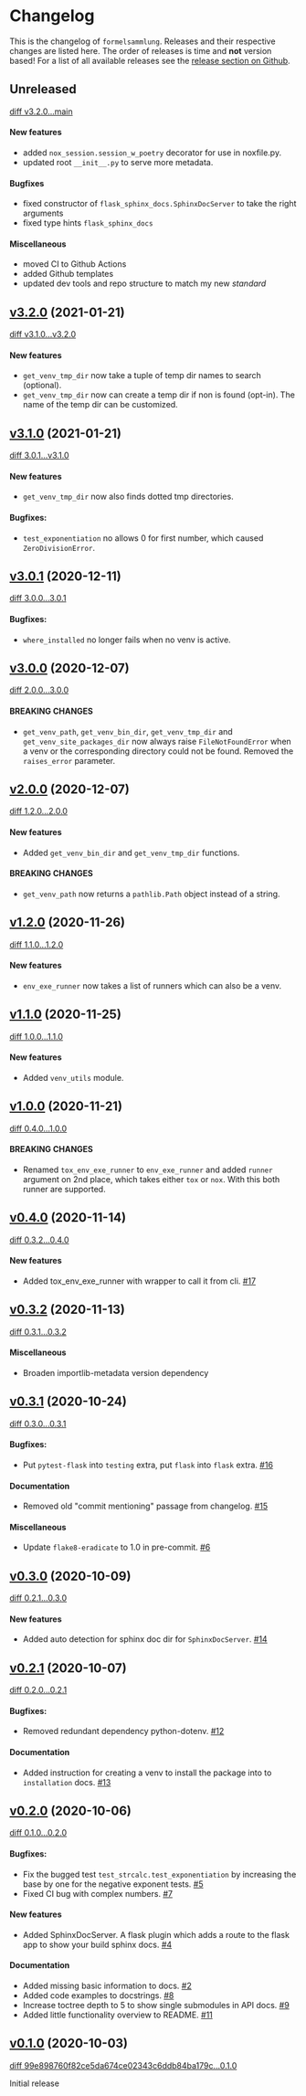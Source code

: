 # Changelog

This is the changelog of `formelsammlung`. Releases and their respective
changes are listed here. The order of releases is time and **not** version based!
For a list of all available releases see the
[release section on Github](https://github.com/Cielquan/formelsammlung/releases).


<!-- Valid subcategories
#### BREAKING CHANGES
#### New features
#### Bugfixes
#### Documentation
#### Miscellaneous
-->


## Unreleased
[diff v3.2.0...main](https://github.com/Cielquan/formelsammlung/compare/v3.2.0...main)

#### New features

- added `nox_session.session_w_poetry` decorator for use in noxfile.py.
- updated root `__init__.py` to serve more metadata.

#### Bugfixes

- fixed constructor of `flask_sphinx_docs.SphinxDocServer` to take the right arguments
- fixed type hints `flask_sphinx_docs`

#### Miscellaneous

- moved CI to Github Actions
- added Github templates
- updated dev tools and repo structure to match my new *standard*



## [v3.2.0](https://github.com/Cielquan/formelsammlung/releases/v3.2.0) (2021-01-21)
[diff v3.1.0...v3.2.0](https://github.com/Cielquan/formelsammlung/compare/v3.1.0...v3.2.0)

#### New features

- `get_venv_tmp_dir` now take a tuple of temp dir names to search (optional).
- `get_venv_tmp_dir` now can create a temp dir if non is found (opt-in). The name of
  the temp dir can be customized.



## [v3.1.0](https://github.com/Cielquan/formelsammlung/releases/v3.1.0) (2021-01-21)
[diff 3.0.1...v3.1.0](https://github.com/Cielquan/formelsammlung/compare/3.0.1...v3.1.0)

#### New features

- `get_venv_tmp_dir` now also finds dotted tmp directories.

#### Bugfixes:

- `test_exponentiation` no allows 0 for first number, which caused `ZeroDivisionError`.



## [v3.0.1](https://github.com/Cielquan/formelsammlung/releases/3.0.1) (2020-12-11)
[diff 3.0.0...3.0.1](https://github.com/Cielquan/formelsammlung/compare/3.0.0...3.0.1)

#### Bugfixes:

- `where_installed` no longer fails when no venv is active.



## [v3.0.0](https://github.com/Cielquan/formelsammlung/releases/3.0.0) (2020-12-07)
[diff 2.0.0...3.0.0](https://github.com/Cielquan/formelsammlung/compare/2.0.0...3.0.0)

#### BREAKING CHANGES

- `get_venv_path`, `get_venv_bin_dir`, `get_venv_tmp_dir` and
  `get_venv_site_packages_dir` now always raise `FileNotFoundError` when a venv or
  the corresponding directory could not be found. Removed the `raises_error` parameter.



## [v2.0.0](https://github.com/Cielquan/formelsammlung/releases/2.0.0) (2020-12-07)
[diff 1.2.0...2.0.0](https://github.com/Cielquan/formelsammlung/compare/1.2.0...2.0.0)

#### New features

- Added `get_venv_bin_dir` and `get_venv_tmp_dir` functions.

#### BREAKING CHANGES

- `get_venv_path` now returns a `pathlib.Path` object instead of a string.



## [v1.2.0](https://github.com/Cielquan/formelsammlung/releases/1.2.0) (2020-11-26)
[diff 1.1.0...1.2.0](https://github.com/Cielquan/formelsammlung/compare/1.1.0...1.2.0)

#### New features

- `env_exe_runner` now takes a list of runners which can also be a venv.



## [v1.1.0](https://github.com/Cielquan/formelsammlung/releases/1.1.0) (2020-11-25)
[diff 1.0.0...1.1.0](https://github.com/Cielquan/formelsammlung/compare/1.0.0...1.1.0)

#### New features

- Added `venv_utils` module.



## [v1.0.0](https://github.com/Cielquan/formelsammlung/releases/1.0.0) (2020-11-21)
[diff 0.4.0...1.0.0](https://github.com/Cielquan/formelsammlung/compare/0.4.0...1.0.0)

#### BREAKING CHANGES

- Renamed `tox_env_exe_runner` to `env_exe_runner` and added `runner` argument
  on 2nd place, which takes either `tox` or `nox`. With this both runner are supported.



## [v0.4.0](https://github.com/Cielquan/formelsammlung/releases/0.4.0) (2020-11-14)
[diff 0.3.2...0.4.0](https://github.com/Cielquan/formelsammlung/compare/0.3.2...0.4.0)

#### New features

- Added tox_env_exe_runner with wrapper to call it from cli.
  [#17](https://github.com/Cielquan/formelsammlung/issues/17)



## [v0.3.2](https://github.com/Cielquan/formelsammlung/releases/0.3.2) (2020-11-13)
[diff 0.3.1...0.3.2](https://github.com/Cielquan/formelsammlung/compare/0.3.1...0.3.2)

#### Miscellaneous

- Broaden importlib-metadata version dependency



## [v0.3.1](https://github.com/Cielquan/formelsammlung/releases/0.3.1) (2020-10-24)
[diff 0.3.0...0.3.1](https://github.com/Cielquan/formelsammlung/compare/0.3.0...0.3.1)

#### Bugfixes:

- Put `pytest-flask` into `testing` extra, put `flask` into `flask` extra.
  [#16](https://github.com/Cielquan/formelsammlung/issues/16)

#### Documentation

- Removed old "commit mentioning" passage from changelog.
  [#15](https://github.com/Cielquan/formelsammlung/issues/15)

#### Miscellaneous

- Update `flake8-eradicate` to 1.0 in pre-commit.
  [#6](https://github.com/Cielquan/formelsammlung/issues/6)



## [v0.3.0](https://github.com/Cielquan/formelsammlung/releases/0.3.0) (2020-10-09)
[diff 0.2.1...0.3.0](https://github.com/Cielquan/formelsammlung/compare/0.2.1...0.3.0)

#### New features

- Added auto detection for sphinx doc dir for `SphinxDocServer`.
  [#14](https://github.com/Cielquan/formelsammlung/issues/14)



## [v0.2.1](https://github.com/Cielquan/formelsammlung/releases/0.2.1) (2020-10-07)
[diff 0.2.0...0.2.1](https://github.com/Cielquan/formelsammlung/compare/0.2.0...0.2.1)

#### Bugfixes:

- Removed redundant dependency python-dotenv.
  [#12](https://github.com/Cielquan/formelsammlung/issues/12)

#### Documentation

- Added instruction for creating a venv to install the package into to `installation` docs.
  [#13](https://github.com/Cielquan/formelsammlung/issues/13)



## [v0.2.0](https://github.com/Cielquan/formelsammlung/releases/0.2.0) (2020-10-06)
[diff 0.1.0...0.2.0](https://github.com/Cielquan/formelsammlung/compare/0.1.0...0.2.0)

#### Bugfixes:

- Fix the bugged test `test_strcalc.test_exponentiation` by increasing the base by one for the negative exponent tests.
  [#5](https://github.com/Cielquan/formelsammlung/issues/5)
- Fixed CI bug with complex numbers.
  [#7](https://github.com/Cielquan/formelsammlung/issues/7)

#### New features

- Added SphinxDocServer. A flask plugin which adds a route to the flask app to show your build sphinx docs.
  [#4](https://github.com/Cielquan/formelsammlung/issues/4)

#### Documentation

- Added missing basic information to docs.
  [#2](https://github.com/Cielquan/formelsammlung/issues/2)
- Added code examples to docstrings.
  [#8](https://github.com/Cielquan/formelsammlung/issues/8)
- Increase toctree depth to 5 to show single submodules in API docs.
  [#9](https://github.com/Cielquan/formelsammlung/issues/9)
- Added little functionality overview to README.
  [#11](https://github.com/Cielquan/formelsammlung/issues/11)



## [v0.1.0](https://github.com/Cielquan/formelsammlung/releases/0.1.0) (2020-10-03)
[diff 99e898760f82ce5da674ce02343c6ddb84ba179c...0.1.0](https://github.com/Cielquan/formelsammlung/compare/99e898760f82ce5da674ce02343c6ddb84ba179c...0.1.0)

Initial release
